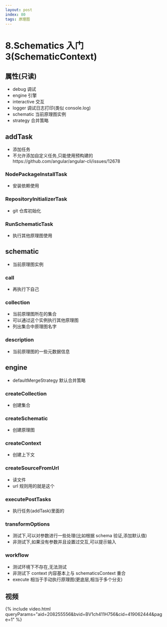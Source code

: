 ```yaml
---
layout: post
index: 80
tags: 原理图
---
```


# 8.Schematics 入门 3(SchematicContext)

## 属性(只读)

- debug 调试
- engine 引擎
- interactive 交互
- logger 调试日志打印(类似 console.log)
- schematic 当前原理图实例
- strategy 合并策略

## addTask

- 添加任务
- 不允许添加自定义任务,只能使用预构建的https://github.com/angular/angular-cli/issues/12678

### NodePackageInstallTask

- 安装依赖使用

### RepositoryInitializerTask

- git 仓库初始化

### RunSchematicTask

- 执行其他原理图使用

## schematic

- 当前原理图实例

### call

- 再执行下自己

### collection

- 当前原理图所在的集合
- 可以通过这个实例执行其他原理图
- 列出集合中原理图名字

### description

- 当前原理图的一些元数据信息

## engine

- defaultMergeStrategy 默认合并策略

### createCollection

- 创建集合

### createSchematic

- 创建原理图

### createContext

- 创建上下文

### createSourceFromUrl

- 读文件
- url 规则用的就是这个

### executePostTasks

- 执行任务(addTask)里面的

### transformOptions

- 测试下,可以对参数进行一些处理(比如根据 schema 验证,添加默认值)
- 非测试下,如果没有参数并且设置过交互,可以提示输入

### workflow

- 测试环境下不存在,无法测试
- 非测试下 context 内容基本上与 schematicsContext 重合
- execute 相当于手动执行原理图(更底层,相当于多个分支)


## 视频
{% include video.html queryParams="aid=208255556&bvid=BV1ch411H756&cid=419062444&page=1" %}
